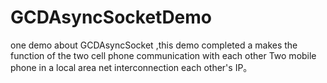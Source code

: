 # GCDAsyncSocketDemo
one demo about  GCDAsyncSocket ,this demo  completed a makes the function of the two cell phone communication with each other
Two mobile phone in a local area net interconnection each other's IP。
